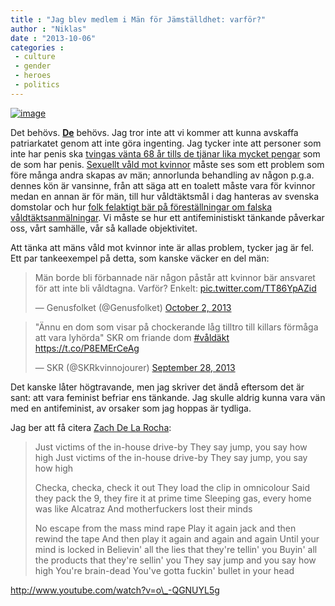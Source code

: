 ```yaml
---
title : "Jag blev medlem i Män för Jämställdhet: varför?"
author : "Niklas"
date : "2013-10-06"
categories : 
 - culture
 - gender
 - heroes
 - politics
---
```


[![image](https://niklasblog.com/wp-content/wpid-mtf_QEfVW_334.jpg "mtf_QEfVW_334.jpg")](https://niklasblog.com/wp-content/wpid-mtf_QEfVW_334.jpg)

Det behövs. [**De**](http://mfj.se) behövs. Jag tror inte att vi kommer att kunna avskaffa patriarkatet genom att inte göra ingenting. Jag tycker inte att personer som inte har penis ska [tvingas vänta 68 år tills de tjänar lika mycket pengar](http://www.aftonbladet.se/debatt/debattamnen/jamstalldhet/article16373354.ab) som de som har penis. [Sexuellt våld mot kvinnor](http://fatta.nu) måste ses som ett problem som före många andra skapas av män; annorlunda behandling av någon p.g.a. dennes kön är vansinne, från att säga att en toalett måste vara för kvinnor medan en annan är för män, till hur våldtäktsmål i dag hanteras av svenska domstolar och hur [folk felaktigt bär på föreställningar om falska våldtäktsanmälningar](http://www.advokatsamfundet.se/Advokaten/Tidningsnummer/2008/Nr-4-2008-Argang-74/Felaktiga-forestallningar-om-falska-valdtaktsanmalningar-gor-att-de-mest-utsatta-kvinnorna-sviks/). Vi måste se hur ett antifeministiskt tänkande påverkar oss, vårt samhälle, vår så kallade objektivitet.

Att tänka att mäns våld mot kvinnor inte är allas problem, tycker jag är fel. Ett par tankeexempel på detta, som kanske väcker en del män:

<blockquote class="twitter-tweet"><p>Män borde bli förbannade när någon påstår att kvinnor bär ansvaret för att inte bli våldtagna. Varför? Enkelt: <a href="http://t.co/TT86YpAZid">pic.twitter.com/TT86YpAZid</a></p>— Genusfolket (@Genusfolket) <a href="https://twitter.com/Genusfolket/statuses/385471157513641984">October 2, 2013</a></blockquote>
<script async src="//platform.twitter.com/widgets.js" charset="utf-8"></script>

<blockquote class="twitter-tweet"><p>"Ännu en dom som visar på chockerande låg tilltro till killars förmåga att vara lyhörda" SKR om friande dom <a href="https://twitter.com/search?q=%23v%C3%A5ld%C3%A4kt&amp;src=hash">#våldäkt</a> <a href="https://t.co/P8EMErCeAg">https://t.co/P8EMErCeAg</a></p>— SKR (@SKRkvinnojourer) <a href="https://twitter.com/SKRkvinnojourer/statuses/383954703949635584">September 28, 2013</a></blockquote>
<script async src="//platform.twitter.com/widgets.js" charset="utf-8"></script>

Det kanske låter högtravande, men jag skriver det ändå eftersom det är sant: att vara feminist befriar ens tänkande. Jag skulle aldrig kunna vara vän med en antifeminist, av orsaker som jag hoppas är tydliga.

Jag ber att få citera [Zach De La Rocha](http://en.wikipedia.org/wiki/Zack_de_la_Rocha):

> Just victims of the in-house drive-by They say jump, you say how high Just victims of the in-house drive-by They say jump, you say how high
> 
> Checka, checka, check it out They load the clip in omnicolour Said they pack the 9, they fire it at prime time Sleeping gas, every home was like Alcatraz And motherfuckers lost their minds
> 
> No escape from the mass mind rape Play it again jack and then rewind the tape And then play it again and again and again Until your mind is locked in Believin' all the lies that they're tellin' you Buyin' all the products that they're sellin' you They say jump and you say how high You're brain-dead You've gotta fuckin' bullet in your head

http://www.youtube.com/watch?v=o\_-QGNUYL5g
